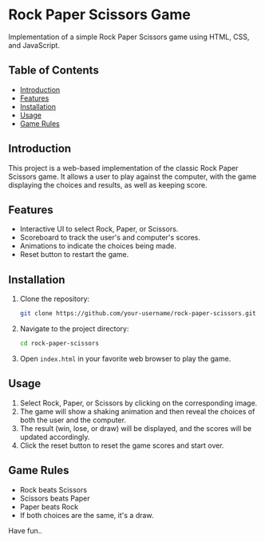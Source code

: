 # Rock Paper Scissors Game

Implementation of a simple Rock Paper Scissors game using HTML, CSS, and JavaScript.

## Table of Contents
- [Introduction](#introduction)
- [Features](#features)
- [Installation](#installation)
- [Usage](#usage)
- [Game Rules](#game-rules)


## Introduction
This project is a web-based implementation of the classic Rock Paper Scissors game. It allows a user to play against the computer, with the game displaying the choices and results, as well as keeping score.
## Features
- Interactive UI to select Rock, Paper, or Scissors.
- Scoreboard to track the user's and computer's scores.
- Animations to indicate the choices being made.
- Reset button to restart the game.

## Installation
1. Clone the repository:
    ```bash
    git clone https://github.com/your-username/rock-paper-scissors.git
    ```
2. Navigate to the project directory:
    ```bash
    cd rock-paper-scissors
    ```
3. Open `index.html` in your favorite web browser to play the game.

## Usage
1. Select Rock, Paper, or Scissors by clicking on the corresponding image.
2. The game will show a shaking animation and then reveal the choices of both the user and the computer.
3. The result (win, lose, or draw) will be displayed, and the scores will be updated accordingly.
4. Click the reset button to reset the game scores and start over.

## Game Rules
- Rock beats Scissors
- Scissors beats Paper
- Paper beats Rock
- If both choices are the same, it's a draw.

Have fun..
